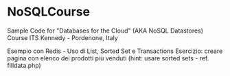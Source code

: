 NoSQLCourse
===========

Sample Code for "Databases for the Cloud" (AKA NoSQL Datastores) Course
ITS Kennedy - Pordenone, Italy

Esempio con Redis - Uso di List, Sorted Set e Transactions
Esercizio: creare pagina con elenco dei prodotti più venduti (hint: usare sorted sets - ref. filldata.php)